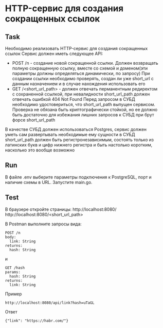 # HTTP-сервис для создания сокращенных ссылок

## Task

Необходимо реализовать HTTP-сервис для создания сокращенных ссылок
Сервис должен иметь следующее API:
- POST /n - создание новой сокращенной ссылки. Должен возвращать полную сокращенную ссылку, вместе со схемой и доменом(эти параметры должны определяться динамически, по запросу)
При создании ссылки необходимо проверять, создан ли уже short_url с данным назначением и в случае нахождения использовать его
- GET /<short_url_path> - должен отвечать перманентным редиректом с сохраненной ссылкой, при невалидности short_url_path должен отвечать ошибкой 404 Not Found
Перед запросом в СУБД необходимо удостовериться, что short_url_path выпущен сервисом. Проверка не обязана быть криптографически стойкой, но ее должно быть достаточно для
избежания лишних запросов к СУБД при брут форсе short_url_path

В качестве СУБД должен использоваться Postgres, сервис должен уметь сам развертывать необходимые ему сущности в СУБД
short_url_path должен быть регистронезависимым, состоять только из латинских букв и цифр нижнего регистра и быть настолько коротким, насколько это вообще возможно


## Run

В файле .env выберите параметры подключения к PostgreSQL, порт и наличие схемы в URL.
Запустите main.go.

## Test

В браузере откройте страницы:
http://localhost:8080/
http://localhost:8080/<short_url_path>

В Postman выполните запросы вида:
```shell
POST /n
body:
  link: String
returns:
  hash: String
```
и
```shell
GET /hash
params:
  hash: String
returns:
  link: String
```

Пример 
```shell
http://localhost:8080/api/link?hash=uTaGL
```
Ответ
```shell
{"link": "https://habr.com/"}
```
